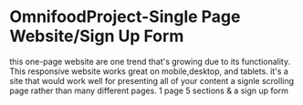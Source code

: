 # OmnifoodProject-Single Page Website/Sign Up Form
this one-page website are one trend that's growing due to its functionality. 
This responsive website works great on mobile,desktop, and tablets. 
it's a site that would work well for presenting all of your content a signle 
scrolling page rather than many different pages. 
1 page 5 sections & a sign up form
